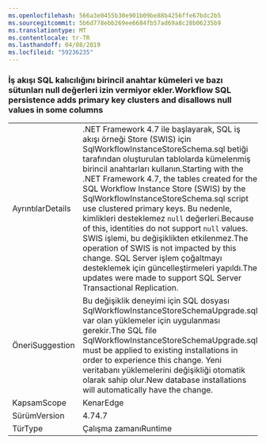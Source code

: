 ```yaml
---
ms.openlocfilehash: 566a3e0455b30e901b09be88b4256ffe67bdc2b5
ms.sourcegitcommit: 5b6d778ebb269ee6684fb57ad69a8c28b06235b9
ms.translationtype: MT
ms.contentlocale: tr-TR
ms.lasthandoff: 04/08/2019
ms.locfileid: "59236235"
---
```

### <a name="workflow-sql-persistence-adds-primary-key-clusters-and-disallows-null-values-in-some-columns"></a><span data-ttu-id="31201-101">İş akışı SQL kalıcılığını birincil anahtar kümeleri ve bazı sütunları null değerleri izin vermiyor ekler.</span><span class="sxs-lookup"><span data-stu-id="31201-101">Workflow SQL persistence adds primary key clusters and disallows null values in some columns</span></span>

|   |   |
|---|---|
|<span data-ttu-id="31201-102">Ayrıntılar</span><span class="sxs-lookup"><span data-stu-id="31201-102">Details</span></span>|<span data-ttu-id="31201-103">.NET Framework 4.7 ile başlayarak, SQL iş akışı örneği Store (SWIS) için SqlWorkflowInstanceStoreSchema.sql betiği tarafından oluşturulan tablolarda kümelenmiş birincil anahtarları kullanın.</span><span class="sxs-lookup"><span data-stu-id="31201-103">Starting with the .NET Framework 4.7, the tables created for the SQL Workflow Instance Store (SWIS) by the SqlWorkflowInstanceStoreSchema.sql script use clustered primary keys.</span></span> <span data-ttu-id="31201-104">Bu nedenle, kimlikleri desteklemez <code>null</code> değerleri.</span><span class="sxs-lookup"><span data-stu-id="31201-104">Because of this, identities do not support <code>null</code> values.</span></span> <span data-ttu-id="31201-105">SWIS işlemi, bu değişiklikten etkilenmez.</span><span class="sxs-lookup"><span data-stu-id="31201-105">The operation of SWIS is not impacted by this change.</span></span> <span data-ttu-id="31201-106">SQL Server işlem çoğaltmayı desteklemek için güncelleştirmeleri yapıldı.</span><span class="sxs-lookup"><span data-stu-id="31201-106">The updates were made to support SQL Server Transactional Replication.</span></span>|
|<span data-ttu-id="31201-107">Öneri</span><span class="sxs-lookup"><span data-stu-id="31201-107">Suggestion</span></span>|<span data-ttu-id="31201-108">Bu değişiklik deneyimi için SQL dosyası SqlWorkflowInstanceStoreSchemaUpgrade.sql var olan yüklemeler için uygulanması gerekir.</span><span class="sxs-lookup"><span data-stu-id="31201-108">The SQL file SqlWorkflowInstanceStoreSchemaUpgrade.sql must be applied to existing installations in order to experience this change.</span></span> <span data-ttu-id="31201-109">Yeni veritabanı yüklemelerini değişikliği otomatik olarak sahip olur.</span><span class="sxs-lookup"><span data-stu-id="31201-109">New database installations will automatically have the change.</span></span>|
|<span data-ttu-id="31201-110">Kapsam</span><span class="sxs-lookup"><span data-stu-id="31201-110">Scope</span></span>|<span data-ttu-id="31201-111">Kenar</span><span class="sxs-lookup"><span data-stu-id="31201-111">Edge</span></span>|
|<span data-ttu-id="31201-112">Sürüm</span><span class="sxs-lookup"><span data-stu-id="31201-112">Version</span></span>|<span data-ttu-id="31201-113">4.7</span><span class="sxs-lookup"><span data-stu-id="31201-113">4.7</span></span>|
|<span data-ttu-id="31201-114">Tür</span><span class="sxs-lookup"><span data-stu-id="31201-114">Type</span></span>|<span data-ttu-id="31201-115">Çalışma zamanı</span><span class="sxs-lookup"><span data-stu-id="31201-115">Runtime</span></span>|
